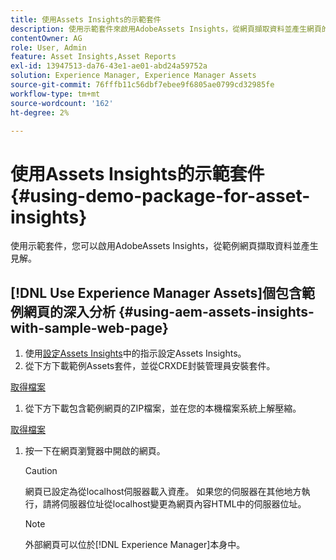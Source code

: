 ```yaml
---
title: 使用Assets Insights的示範套件
description: 使用示範套件來啟用AdobeAssets Insights，從網頁擷取資料並產生網頁的深入分析。
contentOwner: AG
role: User, Admin
feature: Asset Insights,Asset Reports
exl-id: 13947513-da76-43e1-ae01-abd24a59752a
solution: Experience Manager, Experience Manager Assets
source-git-commit: 76fffb11c56dbf7ebee9f6805ae0799cd32985fe
workflow-type: tm+mt
source-wordcount: '162'
ht-degree: 2%

---
```


# 使用Assets Insights的示範套件 {#using-demo-package-for-asset-insights}

使用示範套件，您可以啟用AdobeAssets Insights，從範例網頁擷取資料並產生見解。

## [!DNL Use Experience Manager Assets]個包含範例網頁的深入分析  {#using-aem-assets-insights-with-sample-web-page}

1. 使用[設定Assets Insights](configure-asset-insights.md)中的指示設定Assets Insights。
1. 從下方下載範例Assets套件，並從CRXDE封裝管理員安裝套件。

[取得檔案](assets/insightsdemo.zip)

1. 從下方下載包含範例網頁的ZIP檔案，並在您的本機檔案系統上解壓縮。

[取得檔案](assets/demosite.zip)

1. 按一下在網頁瀏覽器中開啟的網頁。

   >[!CAUTION]
   >
   >網頁已設定為從localhost伺服器載入資產。 如果您的伺服器在其他地方執行，請將伺服器位址從localhost變更為網頁內容HTML中的伺服器位址。

   >[!NOTE]
   >
   >外部網頁可以位於[!DNL Experience Manager]本身中。
